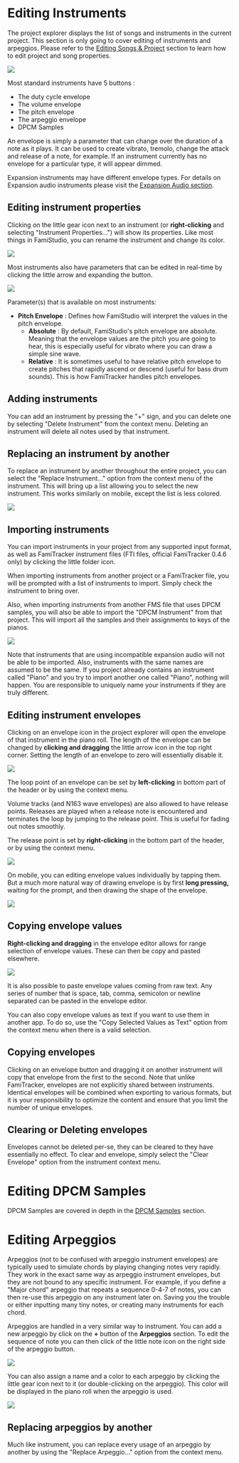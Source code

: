 # Editing Instruments

The project explorer displays the list of songs and instruments in the current project. This section is only going to cover editing of instruments and arpeggios. Please refer to the [Editing Songs & Project](song.md) section to learn how to edit project and song properties.

![](images/ProjectExplorer.png#center)

Most standard instruments have 5 buttons :

* The duty cycle envelope
* The volume envelope
* The pitch envelope
* The arpeggio envelope
* DPCM Samples

An envelope is simply a parameter that can change over the duration of a note as it plays. It can be used to create vibrato, tremolo, change the attack and release of a note, for example. If an instrument currently has no envelope for a particular type, it will appear dimmed.

Expansion instruments may have different envelope types. For details on Expansion audio instruments please visit the [Expansion Audio section](expansion.md).

## Editing instrument properties

Clicking on the little gear icon next to an instrument (or **right-clicking** and selecting "Instrument Properties...") will show its properties. Like most things in FamiStudio, you can rename the instrument and change its color. 

![](images/EditInstrument.png#center)

Most instruments also have parameters that can be edited in real-time by clicking the little arrow and expanding the button. 

![](images/EditInstrument2.png#center)

Parameter(s) that is available on most instruments:

* **Pitch Envelope** : Defines how FamiStudio will interpret the values in the pitch envelope.
    * **Absolute** : By default, FamiStudio's pitch envelope are absolute. Meaning that the envelope values are the pitch you are going to hear, this is especially useful for vibrato where you can draw a simple sine wave.
    * **Relative** : It is sometimes useful to have relative pitch envelope to create pitches that rapidly ascend or descend (useful for bass drum sounds). This is how FamiTracker handles pitch envelopes.
     
## Adding instruments

You can add an instrument by pressing the "+" sign, and you can delete one by selecting "Delete Instrument" from the context menu. Deleting an instrument will delete all notes used by that instrument.

## Replacing an instrument by another

To replace an instrument by another throughout the entire project, you can select the "Replace Instrument..." option from the context menu of the instrument. This will bring up a list allowing you to select the new instrument. This works similarly on mobile, except the list is less colored.

![](images/ReplaceInstrument2.png#center)

## Importing instruments

You can import instruments in your project from any supported input format, as well as FamiTracker instrument files (FTI files, official FamiTracker 0.4.6 only) by clicking the little folder icon. 

When importing instruments from another project or a FamiTracker file, you will be prompted with a list of instruments to import. Simply check the instrument to bring over.

Also, when importing instruments from another FMS file that uses DPCM samples, you will also be able to import the "DPCM Instrument" from that project. This will import all the samples and their assignments to keys of the pianos.

![](images/ImportInstruments.png#center)

Note that instruments that are using incompatible expansion audio will not be able to be imported. Also, instruments with the same names are assumed to be the same. If you project already contains an instrument called "Piano" and you try to import another one called "Piano", nothing will happen. You are responsible to uniquely name your instruments if they are truly different.

## Editing instrument envelopes

Clicking on an envelope icon in the project explorer will open the envelope of that instrument in the piano roll. The length of the envelope can be changed by **clicking and dragging** the little arrow icon in the top right corner. Setting the length of an envelope to zero will essentially disable it.

![](images/EditEnvelope.png#center)

The loop point of an envelope can be set by **left-clicking** in bottom part of the header or by using the context menu. 

Volume tracks (and N163 wave envelopes) are also allowed to have release points. Releases are played when a release note is encountered and terminates the loop by jumping to the release point. This is useful for fading out notes smoothly. 

The release point is set by **right-clicking** in the bottom part of the header, or by using the context menu.

![](images/EditEnvelopeRelease.png#center)

On mobile, you can editing envelope values individually by tapping them. But a much more natural way of drawing envelope is by first **long pressing,** waiting for the prompt, and then drawing the shape of the envelope. 

![](images/MobileDrawEnvelope.gif#center)

## Copying envelope values

**Right-clicking and dragging** in the envelope editor allows for range selection of envelope values. These can then be copy and pasted elsewhere.

![](images/CopyEnvelopeValues.png#center)

It is also possible to paste envelope values coming from raw text. Any series of number that is space, tab, comma, semicolon or newline separated can be pasted in the envelope editor. 

You can also copy envelope values as text if you want to use them in another app. To do so, use the "Copy Selected Values as Text" option from the context menu when there is a valid selection.

## Copying envelopes

Clicking on an envelope button and dragging it on another instrument will copy that envelope from the first to the second. Note that unlike FamiTracker, envelopes are not explicitly shared between instruments. Identical envelopes will be combined when exporting to various formats, but it is your responsibility to optimize the content and ensure that you limit the number of unique envelopes.

## Clearing or Deleting envelopes

Envelopes cannot be deleted per-se, they can be cleared to they have essentially no effect. To clear and envelope, simply select the "Clear Envelope" option from the instrument context menu.

# Editing DPCM Samples

DPCM Samples are covered in depth in the [DPCM Samples](dpcm.md) section. 

# Editing Arpeggios

Arpeggios (not to be confused with arpeggio instrument envelopes) are typically used to simulate chords by playing changing notes very rapidly. They work in the exact same way as arpeggio instrument envelopes, but they are not bound to any specific instrument. For example, if you define a "Major chord" arpeggio that repeats a sequence 0-4-7 of notes, you can then re-use this arpeggio on any instrument later on. Saving you the trouble or either inputting many tiny notes, or creating many instruments for each chord.

Arpeggios are handled in a very similar way to instrument. You can add a new arpeggio by click on the **+** button of the **Arpeggios** section. To edit the sequence of note you can then click of the little note icon on the right side of the arpeggio button. 

![](images/EditArpeggio.png#center)

You can also assign a name and a color to each arpeggio by clicking the little gear icon next to it (or double-clicking on the arpeggio). This color will be displayed in the piano roll when the arpeggio is used.

![](images/EditArpeggioProperties.png#center)

## Replacing arpeggios by another

Much like instrument, you can replace every usage of an arpeggio by another by using the "Replace Arpeggio..." option from the context menu.
